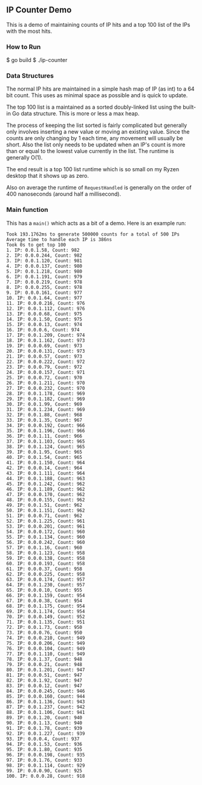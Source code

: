 ## IP Counter Demo

This is a demo of maintaining counts of IP hits and a top 100 list of the IPs with the most hits.

### How to Run

$ go build
$ ./ip-counter

### Data Structures

The normal IP hits are maintained in a simple hash map of IP (as int) to a 64 bit count. This uses as minimal space as possible and is quick to update.

The top 100 list is a maintained as a sorted doubly-linked list using the built-in Go data structure. This is more or less a max heap.

The process of keeping the list sorted is fairly complicated but generally only involves inserting a new value or moving an existing value. Since the counts are only changing by 1 each time, any movement will usually be short. Also the list only needs to be updated when an IP's count is more than or equal to the lowest value currently in the list. The runtime is generally O(1).

The end result is a top 100 list runtime which is so small on my Ryzen desktop that it shows up as zero.

Also on average the runtime of `RequestHandled` is generally on the order of 400 nanoseconds (around half a millisecond).

### Main function

This has a `main()` which acts as a bit of a demo. Here is an example run:

````
Took 193.1762ms to generate 500000 counts for a total of 500 IPs
Average time to handle each IP is 386ns
Took 0s to get top 100
1. IP: 0.0.1.58, Count: 982
2. IP: 0.0.0.244, Count: 982
3. IP: 0.0.1.120, Count: 981
4. IP: 0.0.0.137, Count: 980
5. IP: 0.0.1.218, Count: 980
6. IP: 0.0.1.191, Count: 979
7. IP: 0.0.0.219, Count: 978
8. IP: 0.0.0.255, Count: 978
9. IP: 0.0.0.161, Count: 977
10. IP: 0.0.1.64, Count: 977
11. IP: 0.0.0.216, Count: 976
12. IP: 0.0.1.112, Count: 976
13. IP: 0.0.0.68, Count: 975
14. IP: 0.0.1.50, Count: 975
15. IP: 0.0.0.13, Count: 974
16. IP: 0.0.0.6, Count: 974
17. IP: 0.0.1.209, Count: 974
18. IP: 0.0.1.162, Count: 973
19. IP: 0.0.0.69, Count: 973
20. IP: 0.0.0.131, Count: 973
21. IP: 0.0.0.57, Count: 973
22. IP: 0.0.0.222, Count: 972
23. IP: 0.0.0.79, Count: 972
24. IP: 0.0.0.157, Count: 971
25. IP: 0.0.0.72, Count: 970
26. IP: 0.0.1.211, Count: 970
27. IP: 0.0.0.232, Count: 970
28. IP: 0.0.1.178, Count: 969
29. IP: 0.0.1.182, Count: 969
30. IP: 0.0.1.99, Count: 969
31. IP: 0.0.1.234, Count: 969
32. IP: 0.0.1.88, Count: 968
33. IP: 0.0.1.35, Count: 967
34. IP: 0.0.0.192, Count: 966
35. IP: 0.0.1.196, Count: 966
36. IP: 0.0.1.11, Count: 966
37. IP: 0.0.1.103, Count: 965
38. IP: 0.0.1.124, Count: 965
39. IP: 0.0.1.95, Count: 965
40. IP: 0.0.1.54, Count: 965
41. IP: 0.0.1.150, Count: 964
42. IP: 0.0.0.14, Count: 964
43. IP: 0.0.1.111, Count: 964
44. IP: 0.0.1.188, Count: 963
45. IP: 0.0.1.242, Count: 962
46. IP: 0.0.1.189, Count: 962
47. IP: 0.0.0.170, Count: 962
48. IP: 0.0.0.155, Count: 962
49. IP: 0.0.1.51, Count: 962
50. IP: 0.0.1.151, Count: 962
51. IP: 0.0.0.71, Count: 962
52. IP: 0.0.1.225, Count: 961
53. IP: 0.0.0.201, Count: 961
54. IP: 0.0.0.172, Count: 960
55. IP: 0.0.1.134, Count: 960
56. IP: 0.0.0.242, Count: 960
57. IP: 0.0.1.16, Count: 960
58. IP: 0.0.1.123, Count: 958
59. IP: 0.0.0.138, Count: 958
60. IP: 0.0.0.193, Count: 958
61. IP: 0.0.0.37, Count: 958
62. IP: 0.0.0.225, Count: 958
63. IP: 0.0.0.174, Count: 957
64. IP: 0.0.1.230, Count: 957
65. IP: 0.0.0.10, Count: 955
66. IP: 0.0.1.159, Count: 954
67. IP: 0.0.0.38, Count: 954
68. IP: 0.0.1.175, Count: 954
69. IP: 0.0.1.174, Count: 954
70. IP: 0.0.0.149, Count: 952
71. IP: 0.0.1.135, Count: 951
72. IP: 0.0.1.73, Count: 950
73. IP: 0.0.0.76, Count: 950
74. IP: 0.0.0.210, Count: 949
75. IP: 0.0.0.206, Count: 949
76. IP: 0.0.0.104, Count: 949
77. IP: 0.0.1.110, Count: 949
78. IP: 0.0.1.37, Count: 948
79. IP: 0.0.0.21, Count: 948
80. IP: 0.0.1.201, Count: 947
81. IP: 0.0.0.51, Count: 947
82. IP: 0.0.1.92, Count: 947
83. IP: 0.0.0.12, Count: 947
84. IP: 0.0.0.245, Count: 946
85. IP: 0.0.0.160, Count: 944
86. IP: 0.0.1.136, Count: 943
87. IP: 0.0.1.237, Count: 942
88. IP: 0.0.1.106, Count: 941
89. IP: 0.0.1.20, Count: 940
90. IP: 0.0.1.13, Count: 940
91. IP: 0.0.1.78, Count: 939
92. IP: 0.0.1.227, Count: 939
93. IP: 0.0.0.4, Count: 937
94. IP: 0.0.1.53, Count: 936
95. IP: 0.0.1.80, Count: 935
96. IP: 0.0.0.198, Count: 935
97. IP: 0.0.1.76, Count: 933
98. IP: 0.0.1.114, Count: 929
99. IP: 0.0.0.90, Count: 925
100. IP: 0.0.0.28, Count: 918
````